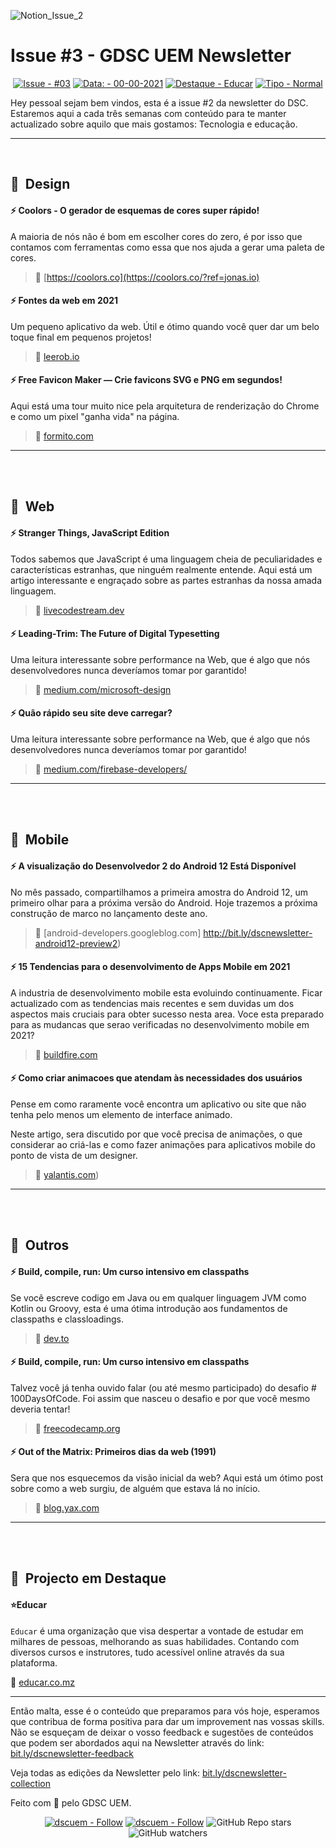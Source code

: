 

![Notion_Issue_2](https://user-images.githubusercontent.com/50568515/130361788-3e8584d4-a165-45ca-a290-8e8951ba53b0.png)

# **Issue #3 - GDSC UEM Newsletter**

<span align="center">

[![Issue - #03](https://img.shields.io/badge/Issue-%2303-2ea44f)](https://https://github.com/DSC-Eduardo-Mondlane-University/newsletter/tree/main/2021/)
[![Data: - 00-00-2021](https://img.shields.io/badge/Data%3A-00--01--2021-brightgreen)](https://https://github.com/DSC-Eduardo-Mondlane-University/newsletter/tree/main/2021/)
[![Destaque - Educar](https://img.shields.io/badge/Destaque-Educar-yellow)](https://https://github.com/DSC-Eduardo-Mondlane-University/newsletter/tree/main/2021/) [![Tipo  - Normal](https://img.shields.io/badge/Tipo_-Normal-blue)](https://https://github.com/DSC-Eduardo-Mondlane-University/newsletter/tree/main/2021/)

</span>

Hey pessoal sejam bem vindos, esta é a issue #2 da newsletter do DSC.
Estaremos aqui a cada três semanas com conteúdo para te manter actualizado sobre aquilo que mais gostamos: Tecnologia e educação.

---

<br>

## 🎯  **Design**
#### **⚡ Coolors - O gerador de esquemas de cores super rápido!**

A maioria de nós não é bom em escolher cores do zero, é por isso que contamos com ferramentas como essa que nos ajuda a gerar uma paleta de cores.

> 📎 [https://coolors.co](https://coolors.co/?ref=jonas.io)

#### **⚡ Fontes da web em 2021**

Um pequeno aplicativo da web. Útil e ótimo quando você quer dar um belo toque final em pequenos projetos!
> 📎 [leerob.io](https://leerob.io/blog/fonts)

#### **⚡ Free Favicon Maker — Crie favicons SVG e PNG em segundos!**

Aqui está uma tour muito nice pela arquitetura de renderização do Chrome e como um pixel "ganha vida" na página.

> 📎 [formito.com](https://formito.com/tools/favicon)

---
<br>
<br>

## 🎯  **Web**
#### **⚡ Stranger Things, JavaScript Edition**

Todos sabemos que JavaScript é uma linguagem cheia de peculiaridades e características estranhas, que ninguém realmente entende. Aqui está um artigo interessante e engraçado sobre as partes estranhas da nossa amada linguagem.

> 📎 [livecodestream.dev](https://livecodestream.dev/post/stranger-things-javascript-edition/)

#### **⚡ Leading-Trim: The Future of Digital Typesetting**

Uma leitura interessante sobre performance na Web, que é algo que nós desenvolvedores nunca deveríamos tomar por garantido!
> 📎 [medium.com/microsoft-design](http://bit.ly/dscnewsletter-leading-trim)

#### **⚡ Quão rápido seu site deve carregar?**

Uma leitura interessante sobre performance na Web, que é algo que nós desenvolvedores nunca deveríamos tomar por garantido!

> 📎 [medium.com/firebase-developers/](http://bit.ly/dscnewsletter-web-performance)

---
<br>
<br>

## 🎯  **Mobile**

#### **⚡ A visualização do Desenvolvedor 2 do Android 12 Está Disponível**

No mês passado, compartilhamos a primeira amostra do Android 12, um primeiro olhar para a próxima versão do Android. Hoje trazemos a próxima construção de marco no lançamento deste ano.

> 📎 [android-developers.googleblog.com] http://bit.ly/dscnewsletter-android12-preview2)

#### **⚡ 15 Tendencias para o desenvolvimento de Apps Mobile em 2021**

A industria de desenvolvimento mobile esta evoluindo continuamente. Ficar actualizado com as tendencias mais recentes e sem duvidas um dos aspectos mais cruciais para obter sucesso nesta area. Voce esta preparado para as mudancas que serao verificadas no desenvolvimento mobile em 2021?
> 📎 [buildfire.com](https://buildfire.com/mobile-app-development-trends/)

#### **⚡ Como criar animacoes que atendam às necessidades dos usuários**

Pense em como raramente você encontra um aplicativo ou site que não tenha pelo menos um elemento de interface animado.

Neste artigo, sera discutido por que você precisa de animações, o que considerar ao criá-las e como fazer animações para aplicativos mobile do ponto de vista de um designer.

> 📎 [yalantis.com](https://yalantis.com/blog/how-to-create-mobile-ui-animations-that-meet-users-needs/))

---
<br>
<br>

## 🎯  **Outros**

#### **⚡ Build, compile, run: Um curso intensivo em classpaths**

Se você escreve codigo em Java ou em qualquer linguagem JVM como Kotlin ou Groovy, esta é uma ótima introdução aos fundamentos de classpaths e classloadings.
> 📎 [dev.to](https://dev.to/autonomousapps/build-compile-run-a-crash-course-in-classpaths-f4g)

#### **⚡ Build, compile, run: Um curso intensivo em classpaths**

Talvez você já tenha ouvido falar (ou até mesmo participado) do desafio # 100DaysOfCode. Foi assim que nasceu o desafio e por que você mesmo deveria tentar!
> 📎 [freecodecamp.org](https://www.freecodecamp.org/news/the-crazy-history-of-the-100daysofcode-challenge-and-why-you-should-try-it-for-2018-6c89a76e298d/?ref=jonas.io)

#### **⚡ Out of the Matrix: Primeiros dias da web (1991)**

Sera que nos esquecemos da visão inicial da web? Aqui está um ótimo post sobre como a web surgiu, de alguém que estava lá no início.

> 📎 [blog.yax.com](https://blog.yax.com/posts/early-days-of-the-web-1991/)

---
<br>
<br>

## 🎯  **Projecto em Destaque**

####  **⭐Educar** 

`Educar` é uma organização que visa despertar a vontade de estudar em milhares de pessoas, melhorando as suas habilidades. Contando com diversos cursos e instrutores, tudo acessível online através da sua plataforma.

📎 [educar.co.mz](https://educar.co.mz/)

---

Então malta, esse é o conteúdo que preparamos para vós hoje, esperamos que contribua de forma positiva para dar um improvement nas vossas skills. Não se esqueçam de deixar o vosso feedback e sugestões de conteúdos que podem ser abordados aqui na Newsletter através do link: [bit.ly/dscnewsletter-feedback](https://bit.ly/dscnewsletter-feedback)

Veja todas as edições da Newsletter pelo link: [bit.ly/dscnewsletter-collection](http://bit.ly/dscnewsletter-collection)

Feito com 💙 pelo GDSC UEM.
<p align="center">
  <a href="https://twitter.com/dscuem"><img src="https://img.shields.io/badge/dscuem-Follow-1DA1F2?logo=Twitter" alt="dscuem - Follow"></a>
  <a href="https://instagram.com/dscuem"><img src="https://img.shields.io/badge/dscuem-Follow-E4405F?logo=Instagram" alt="dscuem - Follow"></a>
  <img alt="GitHub Repo stars" src="https://img.shields.io/github/stars/DSC-Eduardo-Mondlane-University/newsletter?style=social">
  <img alt="GitHub watchers" src="https://img.shields.io/github/watchers/DSC-Eduardo-Mondlane-University/newsletter?style=social">

</p>

